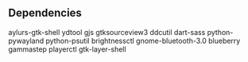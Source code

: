 ## Dependencies

aylurs-gtk-shell ydtool gjs gtksourceview3 ddcutil dart-sass python-pywayland python-psutil brightnessctl gnome-bluetooth-3.0 blueberry gammastep playerctl gtk-layer-shell

